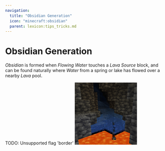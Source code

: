 ```yaml
---
navigation:
  title: "Obsidian Generation"
  icon: "minecraft:obsidian"
  parent: lexicon:tips_tricks.md
---
```


# Obsidian Generation

*Obsidian* is formed when *Flowing Water* touches a *Lava Source* block, and can be found naturally where *Water* from a spring or lake has flowed over a nearby *Lava* pool.



TODO: Unsupported flag 'border'
![](obsidian_generation.png)

